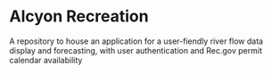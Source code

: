 # Alcyon Recreation
A repository to house an application for a user-fiendly river flow data display and forecasting, with user authentication and Rec.gov permit calendar availability
